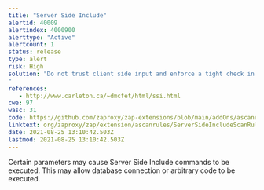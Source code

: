 ```yaml
---
title: "Server Side Include"
alertid: 40009
alertindex: 4000900
alerttype: "Active"
alertcount: 1
status: release
type: alert
risk: High
solution: "Do not trust client side input and enforce a tight check in the server side.  Disable server side includes.
"
references:
   - http://www.carleton.ca/~dmcfet/html/ssi.html
cwe: 97
wasc: 31
code: https://github.com/zaproxy/zap-extensions/blob/main/addOns/ascanrules/src/main/java/org/zaproxy/zap/extension/ascanrules/ServerSideIncludeScanRule.java
linktext: org/zaproxy/zap/extension/ascanrules/ServerSideIncludeScanRule.java
date: 2021-08-25 13:10:42.503Z
lastmod: 2021-08-25 13:10:42.503Z
---
```


Certain parameters may cause Server Side Include commands to be executed. This may allow database connection or arbitrary code to be executed.
